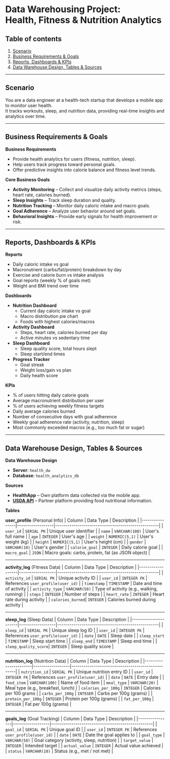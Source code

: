 # Data Warehousing Project:<br/> Health, Fitness & Nutrition Analytics

## Table of contents
1. [Scenario](#scenario)
2. [Business Requirements & Goals](#business-requirements--goals)
3. [Reports, Dashboards & KPIs](#reports-dashboards--kpis)
4. [Data Warehouse Design, Tables & Sources](#data-warehouse-design-tables--sources)

---

## Scenario

You are a data engineer at a health-tech startup that develops a mobile app to monitor user health.<br>
It tracks workouts, sleep, and nutrition data, providing real-time insights and analytics over time.

---

## Business Requirements & Goals

**Business Requirements**  
- Provide health analytics for users (fitness, nutrition, sleep).  
- Help users track progress toward personal goals.  
- Offer predictive insights into calorie balance and fitness level trends.  

**Core Business Goals**  
- **Activity Monitoring** – Collect and visualize daily activity metrics (steps, heart rate, calories burned).  
- **Sleep Insights** – Track sleep duration and quality.  
- **Nutrition Tracking** – Monitor daily caloric intake and macro goals.  
- **Goal Adherence** – Analyze user behavior around set goals.  
- **Behavioral Insights** – Provide early signals for health improvement or risk.

---

## Reports, Dashboards & KPIs

**Reports**  
- Daily caloric intake vs goal  
- Macronutrient (carbs/fat/protein) breakdown by day  
- Exercise and calorie burn vs intake analysis  
- Goal reports (weekly % of goals met)  
- Weight and BMI trend over time

**Dashboards**  
- **Nutrition Dashboard**  
  - Current day caloric intake vs goal  
  - Macro distribution pie chart  
  - Foods with highest calories/macros  
- **Activity Dashboard**  
  - Steps, heart rate, calories burned per day  
  - Active minutes vs sedentary time  
- **Sleep Dashboard**  
  - Sleep quality score, total hours slept  
  - Sleep start/end times  
- **Progress Tracker**  
  - Goal streak  
  - Weight loss/gain vs plan  
  - Daily health score

**KPIs**  
- % of users hitting daily calorie goals  
- Average macronutrient distribution per user  
- % of users achieving weekly fitness targets  
- Daily average calories burned  
- Number of consecutive days with goal adherence  
- Weekly goal adherence rate (activity, nutrition, sleep)  
- Most commonly exceeded macros (e.g., too much fat or sugar)

---

## Data Warehouse Design, Tables & Sources

**Data Warehouse Design**  
- **Server**: `health_dw`  
- **Database**: `health_analytics_db`  

**Sources** 
- **HealthApp** – Own platform data collected via the mobile app.  
- [**USDA API**](https://www.ers.usda.gov/developer/data-apis/) – Partner platform providing food nutritional information.<br>  

**Tables**

**user_profile** (Personal Info)
| Column         | Data Type        | Description                                       |
|----------------|------------------|---------------------------------------------------|
| `user_id`      | `SERIAL PK`      | Unique user identifier                            |
| `name`         | `VARCHAR(100)`   | User's full name                                  |
| `age`          | `INTEGER`        | User's age                                        |
| `weight`       | `NUMERIC(5,1)`   | User's weight (kg)                                |
| `height`       | `NUMERIC(5,1)`   | User's height (cm)                                |
| `gender`       | `VARCHAR(10)`    | User's gender                                     |
| `calorie_goal` | `INTEGER`        | Daily calorie goal                                |
| `macro_goal`   | `JSON`           | Macro goals: carbs, protein, fat (as JSON object) |

---

**activity_log** (Fitness Data)
| Column           | Data Type        | Description                                      |
|------------------|------------------|--------------------------------------------------|
| `activity_id`    | `SERIAL PK`      | Unique activity ID                               |
| `user_id`        | `INTEGER FK`     | References `user_profile(user_id)`               |
| `timestamp`      | `TIMESTAMP`      | Date and time of activity                        |
| `activity_type`  | `VARCHAR(50)`    | Type of activity (e.g., walking, running)        |
| `steps`          | `INTEGER`        | Number of steps                                  |
| `heart_rate`     | `INTEGER`        | Heart rate during activity                       |
| `calories_burned`| `INTEGER`        | Calories burned during activity                  |

---

**sleep_log** (Sleep Data)
| Column               | Data Type        | Description                                      |
|----------------------|------------------|--------------------------------------------------|
| `sleep_id`           | `SERIAL PK`      | Unique sleep log ID                              |
| `user_id`            | `INTEGER FK`     | References `user_profile(user_id)`               |
| `date`               | `DATE`           | Sleep date                                       |
| `sleep_start`        | `TIMESTAMP`      | Sleep start time                                 |
| `sleep_end`          | `TIMESTAMP`      | Sleep end time                                   |
| `sleep_quality_score`| `INTEGER`        | Sleep quality score                              |


---

**nutrition_log** (Nutrition Data)
| Column               | Data Type        | Description                                      |
|----------------------|------------------|--------------------------------------------------|
| `nutrition_id`       | `SERIAL PK`      | Unique nutrition entry ID                        |
| `user_id`            | `INTEGER FK`     | References `user_profile(user_id)`               |
| `date`               | `DATE`           | Entry date                                       |
| `food_item`          | `VARCHAR(100)`   | Name of food item                                |
| `meal_type`          | `VARCHAR(20)`    | Meal type (e.g., breakfast, lunch)               |
| `calories_per_100g`  | `INTEGER`        | Calories per 100 grams                           |
| `carbs_per_100g`     | `INTEGER`        | Carbs per 100g (grams)                           |
| `protein_per_100g`   | `INTEGER`        | Protein per 100g (grams)                         |
| `fat_per_100g`       | `INTEGER`        | Fat per 100g (grams)                             |

---

**goals_log** (Goal Tracking)
| Column         | Data Type        | Description                                      |
|----------------|------------------|--------------------------------------------------|
| `goal_id`      | `SERIAL PK`      | Unique goal ID                                   |
| `user_id`      | `INTEGER FK`     | References `user_profile(user_id)`               |
| `date`         | `DATE`           | Date the goal applies to                         |
| `goal_type`    | `VARCHAR(50)`    | Goal category (activity, sleep, nutrition)       |
| `target_value` | `INTEGER`        | Intended target                                  |
| `actual_value` | `INTEGER`        | Actual value achieved                            |
| `status`       | `VARCHAR(10)`    | Status (e.g., met / not met)                     |
